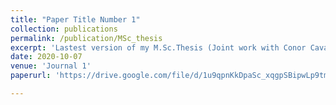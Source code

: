 ```yaml
---
title: "Paper Title Number 1"
collection: publications
permalink: /publication/MSc_thesis
excerpt: 'Lastest version of my M.Sc.Thesis (Joint work with Conor Cavanaugh).'
date: 2020-10-07
venue: 'Journal 1'
paperurl: 'https://drive.google.com/file/d/1u9qpnKkDpaSc_xqgpSBipwLp9tm9hXZ7'

---
```

